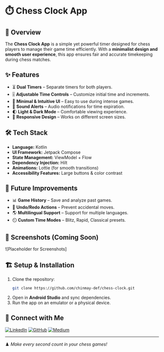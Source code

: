 # ⏱️ Chess Clock App

## 📝 Overview
The **Chess Clock App** is a simple yet powerful timer designed for chess players to manage their game time efficiently. With a **minimalist design and smooth user experience**, this app ensures fair and accurate timekeeping during chess matches.

## ✨ Features
- ⏳ **Dual Timers** – Separate timers for both players.
- 🎚️ **Adjustable Time Controls** – Customize initial time and increments.
- 🎨 **Minimal & Intuitive UI** – Easy to use during intense games.
- 🔔 **Sound Alerts** – Audio notifications for time expiration.
- 🌓 **Light & Dark Mode** – Comfortable viewing experience.
- 📱 **Responsive Design** – Works on different screen sizes.

## 🛠 Tech Stack
- **Language:** Kotlin
- **UI Framework:** Jetpack Compose
- **State Management:** ViewModel + Flow
- **Dependency Injection:** Hilt
- **Animations:** Lottie (for smooth transitions)
- **Accessibility Features:** Large buttons & color contrast

## 🚀 Future Improvements
- 📊 **Game History** – Save and analyze past games.
- 🔄 **Undo/Redo Actions** – Prevent accidental moves.
- 🌎 **Multilingual Support** – Support for multiple languages.
- ⏲️ **Custom Time Modes** – Blitz, Rapid, Classical presets.

## 📸 Screenshots (Coming Soon)
![Placeholder for Screenshots]

## 🏗️ Setup & Installation
1. Clone the repository:
   ```sh
   git clone https://github.com/chinmay-def/chess-clock.git
   ```
2. Open in **Android Studio** and sync dependencies.
3. Run the app on an emulator or a physical device.

## 📩 Connect with Me
[![LinkedIn](https://img.shields.io/badge/LinkedIn-%230077B5.svg?style=flat&logo=linkedin&logoColor=white)](https://www.linkedin.com/in/chinmaychoudhary99)
[![GitHub](https://img.shields.io/badge/GitHub-%2312100E.svg?style=flat&logo=github&logoColor=white)](https://github.com/chinmay-def)
[![Medium](https://img.shields.io/badge/Medium-%2312100E.svg?style=flat&logo=medium&logoColor=white)](https://chinmaychaudhary89.medium.com)

---
♟️ *Make every second count in your chess games!*
